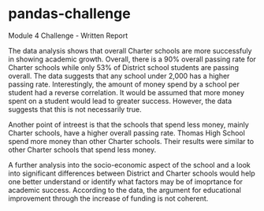 # pandas-challenge
Module 4 Challenge - Written Report

The data analysis shows that overall Charter schools are more successfuly in showing academic growth. Overall, there is a 90% overall passing rate for Charter schools while only 53% of District school students are passing overall. The data suggests that any school under 2,000 has a higher passing rate. Interestingly, the amount of money spend by a school per student had a reverse correlation. It would be assumed that more money spent on a student would lead to greater success. However, the data suggests that this is not necessarily true. 

Another point of intreest is that the schools that spend less money, mainly Charter schools, have a higher overall passing rate. Thomas High School spend more money than other Charter schools. Their results were similar to other Charter schools that spend less money.

A further analysis into the socio-economic aspect of the school and a look into significant differences between District and Charter schools would help one better understand or identify what factors may be of imoprtance for academic success. According to the data, the argument for educational improvement through the increase of funding is not coherent. 